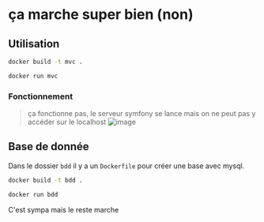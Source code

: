 # ça marche super bien (non)

## Utilisation

```bash
docker build -t mvc .
```

```bash
docker run mvc
```

### Fonctionnement
> ça fonctionne pas, le serveur symfony se lance mais on ne peut pas y accéder sur le localhost
![image](https://github.com/blancos-code/Docker-tp-final/assets/79577721/83fd9731-fcf9-40fd-96d6-687dc62f842a)


## Base de donnée
Dans le dossier `bdd` il y a un `Dockerfile` pour créer une base avec mysql.
```bash
docker build -t bdd .
```

```bash
docker run bdd
```

C'est sympa mais le reste marche 
